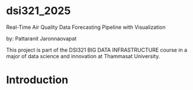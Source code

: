 # dsi321_2025
Real-Time Air Quality Data Forecasting Pipeline with Visualization

by: Pattaranit Jaronnaovapat


This project is part of the DSI321 BIG DATA INFRASTRUCTURE course in a major of data science and innovation at Thammasat University.

# Introduction
